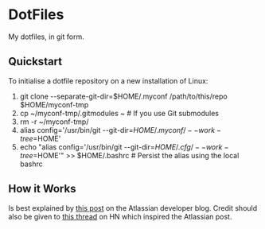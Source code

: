 # DotFiles

My dotfiles, in git form. 

## Quickstart
To initialise a dotfile repository on a new installation of Linux:
1. git clone --separate-git-dir=$HOME/.myconf /path/to/this/repo $HOME/myconf-tmp
2. cp ~/myconf-tmp/.gitmodules ~  # If you use Git submodules
3. rm -r ~/myconf-tmp/
4. alias config='/usr/bin/git --git-dir=$HOME/.myconf/ --work-tree=$HOME'
5. echo "alias config='/usr/bin/git --git-dir=$HOME/.cfg/ --work-tree=$HOME'" >> $HOME/.bashrc # Persist the alias using the local bashrc

## How it Works
Is best explained by [this post](https://developer.atlassian.com/blog/2016/02/best-way-to-store-dotfiles-git-bare-repo/) on the Atlassian developer blog. Credit should also be given to [this thread](https://news.ycombinator.com/item?id=11070797) on HN which inspired the Atlassian post. 
